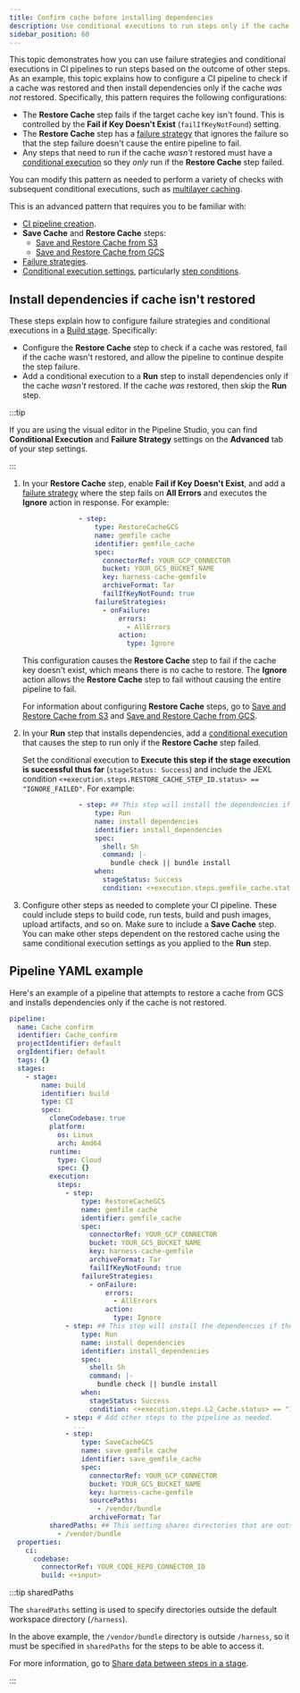 ```yaml
---
title: Confirm cache before installing dependencies
description: Use conditional executions to run steps only if the cache wasn't restored.
sidebar_position: 60
---
```


This topic demonstrates how you can use failure strategies and conditional executions in CI pipelines to run steps based on the outcome of other steps. As an example, this topic explains how to configure a CI pipeline to check if a cache was restored and then install dependencies only if the cache *was not* restored. Specifically, this pattern requires the following configurations:

* The **Restore Cache** step fails if the target cache key isn't found. This is controlled by the **Fail if Key Doesn't Exist** (`failIfKeyNotFound`) setting.
* The **Restore Cache** step has a [failure strategy](/docs/platform/pipelines/w_pipeline-steps-reference/step-failure-strategy-settings/) that ignores the failure so that the step failure doesn't cause the entire pipeline to fail.
* Any steps that need to run if the cache *wasn't* restored must have a [conditional execution](/docs/platform/pipelines/w_pipeline-steps-reference/step-skip-condition-settings/#step-conditions) so they *only* run if the **Restore Cache** step failed.

You can modify this pattern as needed to perform a variety of checks with subsequent conditional executions, such as [multilayer caching](./multilayer-caching.md).

This is an advanced pattern that requires you to be familiar with:

* [CI pipeline creation](../prep-ci-pipeline-components.md).
* **Save Cache** and **Restore Cache** steps:
  * [Save and Restore Cache from S3](./saving-cache.md)
  * [Save and Restore Cache from GCS](./save-cache-in-gcs.md)
* [Failure strategies](/docs/platform/pipelines/failure-handling/define-a-failure-strategy-on-stages-and-steps).
* [Conditional execution settings](/docs/platform/pipelines/w_pipeline-steps-reference/step-skip-condition-settings/), particularly [step conditions](/docs/platform/pipelines/w_pipeline-steps-reference/step-skip-condition-settings/#step-conditions).

## Install dependencies if cache isn't restored

These steps explain how to configure failure strategies and conditional executions in a [Build stage](../set-up-build-infrastructure/ci-stage-settings.md). Specifically:

* Configure the **Restore Cache** step to check if a cache was restored, fail if the cache wasn't restored, and allow the pipeline to continue despite the step failure.
* Add a conditional execution to a **Run** step to install dependencies only if the cache *wasn't* restored. If the cache *was* restored, then skip the **Run** step.

:::tip

If you are using the visual editor in the Pipeline Studio, you can find **Conditional Execution** and **Failure Strategy** settings on the **Advanced** tab of your step settings.

:::

1. In your **Restore Cache** step, enable **Fail if Key Doesn't Exist**, and add a [failure strategy](/docs/platform/pipelines/w_pipeline-steps-reference/step-failure-strategy-settings/) where the step fails on **All Errors** and executes the **Ignore** action in response. For example:

   ```yaml
                 - step:
                     type: RestoreCacheGCS
                     name: gemfile cache
                     identifier: gemfile_cache
                     spec:
                       connectorRef: YOUR_GCP_CONNECTOR
                       bucket: YOUR_GCS_BUCKET_NAME
                       key: harness-cache-gemfile
                       archiveFormat: Tar
                       failIfKeyNotFound: true
                     failureStrategies:
                       - onFailure:
                           errors:
                             - AllErrors
                           action:
                             type: Ignore
   ```

   This configuration causes the **Restore Cache** step to fail if the cache key doesn't exist, which means there is no cache to restore. The **Ignore** action allows the **Restore Cache** step to fail without causing the entire pipeline to fail.

   For information about configuring **Restore Cache** steps, go to [Save and Restore Cache from S3](./saving-cache.md) and [Save and Restore Cache from GCS](./save-cache-in-gcs.md).

2. In your **Run** step that installs dependencies, add a [conditional execution](/docs/platform/pipelines/w_pipeline-steps-reference/step-skip-condition-settings/#step-conditions) that causes the step to run only if the **Restore Cache** step failed.

   Set the conditional execution to **Execute this step if the stage execution is successful thus far** (`stageStatus: Success`) and include the JEXL condition `<+execution.steps.RESTORE_CACHE_STEP_ID.status> == "IGNORE_FAILED"`. For example:

   ```yaml
                 - step: ## This step will install the dependencies if the cache wasn't restored. Otherwise, this step doesn't run.
                     type: Run
                     name: install dependencies
                     identifier: install_dependencies
                     spec:
                       shell: Sh
                       command: |-
                         bundle check || bundle install
                     when:
                       stageStatus: Success
                       condition: <+execution.steps.gemfile_cache.status> == "IGNORE_FAILED" ## Replace 'gemfile_cache' with your Restore Cache step's ID.
   ```

3. Configure other steps as needed to complete your CI pipeline. These could include steps to build code, run tests, build and push images, upload artifacts, and so on. Make sure to include a **Save Cache** step. You can make other steps dependent on the restored cache using the same conditional execution settings as you applied to the **Run** step.

## Pipeline YAML example

Here's an example of a pipeline that attempts to restore a cache from GCS and installs dependencies only if the cache is not restored.

```yaml
pipeline:
  name: Cache confirm
  identifier: Cache_confirm
  projectIdentifier: default
  orgIdentifier: default
  tags: {}
  stages:
    - stage:
        name: build
        identifier: build
        type: CI
        spec:
          cloneCodebase: true
          platform:
            os: Linux
            arch: Amd64
          runtime:
            type: Cloud
            spec: {}
          execution:
            steps:
              - step:
                  type: RestoreCacheGCS
                  name: gemfile cache
                  identifier: gemfile_cache
                  spec:
                    connectorRef: YOUR_GCP_CONNECTOR
                    bucket: YOUR_GCS_BUCKET_NAME
                    key: harness-cache-gemfile
                    archiveFormat: Tar
                    failIfKeyNotFound: true
                  failureStrategies:
                    - onFailure:
                        errors:
                          - AllErrors
                        action:
                          type: Ignore
              - step: ## This step will install the dependencies if the cache wasn't restored. Otherwise, this step doesn't run.
                  type: Run
                  name: install dependencies
                  identifier: install_dependencies
                  spec:
                    shell: Sh
                    command: |-
                      bundle check || bundle install
                  when:
                    stageStatus: Success
                    condition: <+execution.steps.L2_Cache.status> == "IGNORE_FAILED"
              - step: # Add other steps to the pipeline as needed.
                ...
              - step:
                  type: SaveCacheGCS
                  name: save gemfile cache
                  identifier: save_gemfile_cache
                  spec:
                    connectorRef: YOUR_GCP_CONNECTOR
                    bucket: YOUR_GCS_BUCKET_NAME
                    key: harness-cache-gemfile
                    sourcePaths:
                      - /vendor/bundle
                    archiveFormat: Tar
          sharedPaths: ## This setting shares directories that are outside the default workspace directory (/harness).
            - /vendor/bundle
  properties:
    ci:
      codebase:
        connectorRef: YOUR_CODE_REPO_CONNECTOR_ID
        build: <+input>
```

:::tip sharedPaths

The `sharedPaths` setting is used to specify directories outside the default workspace directory (`/harness`).

In the above example, the `/vendor/bundle` directory is outside `/harness`, so it must be specified in `sharedPaths` for the steps to be able to access it.

For more information, go to [Share data between steps in a stage](/docs/continuous-integration/use-ci/caching-ci-data/share-ci-data-across-steps-and-stages#share-data-between-steps-in-a-stage).

:::
